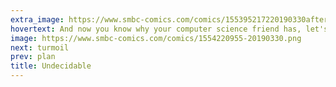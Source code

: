 ```yaml
---
extra_image: https://www.smbc-comics.com/comics/155395217220190330after.png
hovertext: And now you know why your computer science friend has, let's say, an imperfect grasp on common sense.
image: https://www.smbc-comics.com/comics/1554220955-20190330.png
next: turmoil
prev: plan
title: Undecidable
---
```

